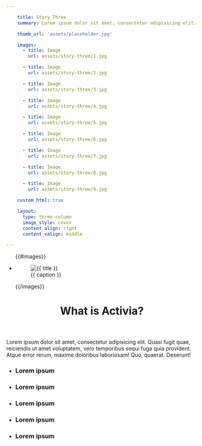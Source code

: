 ```yaml
---

    title: Story Three
    summary: Lorem ipsum dolor sit amet, consectetur adipisicing elit. Quasi fugit quae, reiciendis ut amet voluptatem, vero temporibus sequi fuga quia provident. Atque error rerum, maxime doloribus laboriosam! Quo, quaerat. Deserunt!

    thumb_url: 'assets/placeholder.jpg'

    images:
      - title: Image
        url: assets/story-three/1.jpg

      - title: Image
        url: assets/story-three/2.jpg

      - title: Image
        url: assets/story-three/3.jpg

      - title: Image
        url: assets/story-three/4.jpg

      - title: Image
        url: assets/story-three/5.jpg

      - title: Image
        url: assets/story-three/6.jpg

      - title: Image
        url: assets/story-three/7.jpg

      - title: Image
        url: assets/story-three/8.jpg

      - title: Image
        url: assets/story-three/9.jpg

    custom_html: true

    layout:
      type: three-column
      image_style: cover
      content_align: right
      content_valign: middle

---
```


<div class="cover col x8">
  <ul class="polaroids">
  {{#images}}
    <li class="polaroid-wrap">
      <figure class="polaroid">
        <img src="{{ url }}" alt="{{ title }}" title="{{ title }}">
        <figcaption>{{ caption }}</figcaption>
      </figure>
    </li>
  {{/images}}
  </ul>
</div>

<div class="content col x4">
  <header>
    <h1>What is Activia?</h1>
  </header>
  <div class="body">
    <p>Lorem ipsum dolor sit amet, consectetur adipisicing elit. Quasi fugit quae, reiciendis ut amet voluptatem, vero temporibus sequi fuga quia provident. Atque error rerum, maxime doloribus laboriosam! Quo, quaerat. Deserunt!</p>
    <ul>
      <li><h3>Lorem ipsum</h3></li>
      <li><h3>Lorem ipsum</h3></li>
      <li><h3>Lorem ipsum</h3></li>
      <li><h3>Lorem ipsum</h3></li>
      <li><h3>Lorem ipsum</h3></li>
    </ul>
  </div>
</div>
